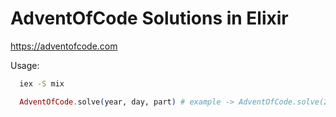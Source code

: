 # AdventOfCode Solutions in Elixir

https://adventofcode.com

Usage:

```bash
  iex -S mix
```

```elixir
  AdventOfCode.solve(year, day, part) # example -> AdventOfCode.solve(2020, 5, 2)
```
